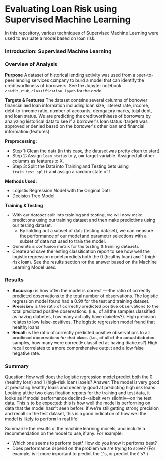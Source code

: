 # Evaluating Loan Risk using Supervised Machine Learning  
In this repository, various techniques of Supervised Machine Learning were used to evaluate a model based on loan risk.  

### Introduction: Supervised Machine Learning  
### Overview of Analysis 
**Purpose** A dataset of historical lending activity was used from a peer-to-peer lending services company to build a model that can identify the creditworthiness of borrowers. See the Jupyter notebook `credit_risk_classification.ipynb` for the code.  
  
**Targets & Features** The dataset contains several columns of borrower financial and loan information including loan size, interest rate,	income, debt-to-income ratio, 	number of accounts,	derogatory marks,	total debt, and	loan status. We are predicting the creditworthiness of borrowers by analyzing historical data to see if a borrower's loan status (target) was approved or denied based on the borrower's other loan and financial information (features).

**Preprocessing:**
* Step 1: Clean the data (in this case, the dataset was pretty clean to start)
* Step 2: Assign `loan_status` to y, our target variable. Assigned all other columns as features to X.
* Step 3: Split the Data into Training and Testing Sets using `train_test_split` and assign a random state of 1.
   
**Methods Used:**
* Logistic Regression Model with the Original Data
* Decision Tree Model

**Training & Testing**
* With our dataset split into training and testing, we will now make predictions using our training dataset and then make predictions using our testing dataset.
  * By holding out a subset of data (testing dataset), we can measure the performance of our model and parameter selections with a subset of data not used to train the model.
* Generate a confusion matrix for the testing & training datasets. 
* Create and save the testing classification report to see how well the logistic regression model predicts both the 0 (healthy loan) and 1 (high-risk loan). See the results section for the answer based on the Machine Learning Model used.

### Results  
  * **Accuracy:** is how often the model is correct —-the ratio of correctly predicted observations to the total number of observations. The logistic regression model found had a 0.99 for the test and training dataset. 
  * **Precision:** is the ratio of correctly predicted positive observations to the total predicted positive observations. (i.e., of all the samples classified as having diabetes, how many actually have diabetes?). High precision relates to low false-positives. The logistic regression model found that healthy loans 
  * **Recall:** is the ratio of correctly predicted positive observations to all predicted observations for that class. (i.e., of all of the actual diabetes samples, how many were correctly classified as having diabetes?)
High recall correlates to a more comprehensive output and a low false negative rate.


### Summary  
Question: How well does the logistic regression model predict both the 0 (healthy loan) and 1 (high-risk loan) labels?
Answer: The model is very good at predicting healthy loans and decently good at predicting high risk loans.
Looking at the two classification reports for the training and test data, it looks as if model performance declined--albeit very slightly--on the test data. This is to be expected: this is how well the model is performing on data that the model hasn't seen before. If we're still getting strong precision and recall on the test dataset, this is a good indication of how well the model is likely to perform in real life.


Summarize the results of the machine learning models, and include a recommendation on the model to use, if any. For example:
* Which one seems to perform best? How do you know it performs best?
* Does performance depend on the problem we are trying to solve? (For example, is it more important to predict the `1`'s, or predict the `0`'s? )  
